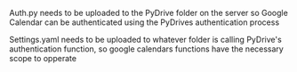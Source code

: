 Auth.py needs to be uploaded to the PyDrive folder on the server so Google Calendar
can be authenticated using the PyDrives authentication process

Settings.yaml needs to be uploaded to whatever folder is calling PyDrive's authentication
function, so google calendars functions have the necessary scope to opperate
